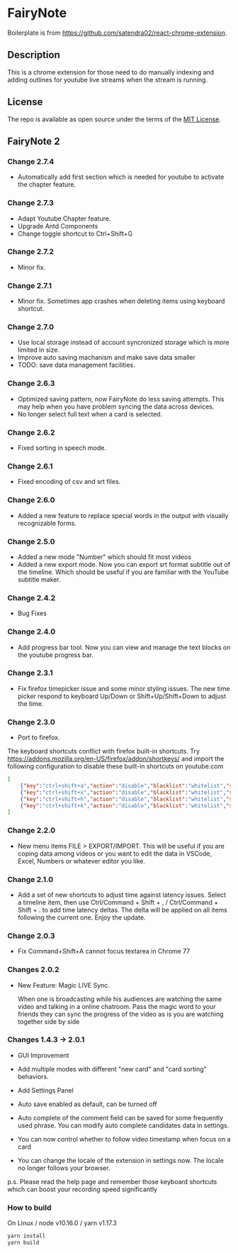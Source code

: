 # FairyNote

Boilerplate is from https://github.com/satendra02/react-chrome-extension.

## Description

This is a chrome extension for those need to do manually indexing and adding outlines for youtube live streams when the stream is running.

## License

The repo is available as open source under the terms of the [MIT License](http://opensource.org/licenses/MIT).

## FairyNote 2

### Change 2.7.4

- Automatically add first section which is needed for youtube to activate the chapter feature.

### Change 2.7.3

- Adapt Youtube Chapter feature.
- Upgrade Antd Components
- Change toggle shortcut to Ctrl+Shift+G

### Change 2.7.2

- Minor fix.

### Change 2.7.1

- Minor fix. Sometimes app crashes when deleting items using keyboard shortcut.

### Change 2.7.0

- Use local storage instead of account syncronized storage which is more limited in size.
- Improve auto saving machanism and make save data smaller
- TODO: save data management facilities.

### Change 2.6.3

- Optimized saving pattern, now FairyNote do less saving attempts. This may help when you have problem syncing the data across devices.
- No longer select full text when a card is selected.

### Change 2.6.2

- Fixed sorting in speech mode.

### Change 2.6.1

- Fixed encoding of csv and srt files.

### Change 2.6.0

- Added a new feature to replace special words in the output with visually recognizable forms.

### Change 2.5.0

- Added a new mode "Number" which should fit most videos
- Added a new export mode. Now you can export srt format subtitle out of the timeline. Which should be useful if you are familiar with the YouTube subtitle maker.

### Change 2.4.2

- Bug Fixes

### Change 2.4.0

- Add progress bar tool. Now you can view and manage the text blocks on the youtube progress bar.

### Change 2.3.1

- Fix firefox timepicker issue and some minor styling issues. The new time picker respond to keyboard Up/Down or Shift+Up/Shift+Down to adjust the time.

### Change 2.3.0

- Port to firefox.

The keyboard shortcuts conflict with firefox built-in shortcuts. Try https://addons.mozilla.org/en-US/firefox/addon/shortkeys/ and import the following configuration to disable these built-in shortcuts on youtube.com

```json
[
    {"key":"ctrl+shift+a","action":"disable","blacklist":"whitelist","sites":"*youtube.com*","open":false,"exported":true,"sitesArray":["*youtube.com*"],"activeInInputs":true},
    {"key":"ctrl+shift+x","action":"disable","blacklist":"whitelist","sites":"*youtube.com*","open":false,"exported":true,"sitesArray":["*youtube.com*"],"activeInInputs":true},
    {"key":"ctrl+shift+h","action":"disable","blacklist":"whitelist","sites":"*youtube.com*","open":false,"activeInInputs":true,"exported":true,"sitesArray":["*youtube.com*"]},
    {"key":"ctrl+shift+k","action":"disable","blacklist":"whitelist","sites":"*youtube.com*","open":false,"activeInInputs":true,"exported":true,"sitesArray":["*youtube.com*"]}
]
```

### Change 2.2.0

- New menu items FILE > EXPORT/IMPORT. This will be useful if you are coping data among videos or you want to edit the data in VSCode, Excel, Numbers or whatever editor you like.

### Change 2.1.0

- Add a set of new shortcuts to adjust time against latency issues. Select a timeline item, then use Ctrl/Command + Shift + , /  Ctrl/Command + Shift + . to add time latency deltas. The delta will be applied on all items following the current one. Enjoy the update. 

### Change 2.0.3

- Fix Command+Shift+A cannot focus textarea in Chrome 77

### Changes 2.0.2

- New Feature: Magic LIVE Sync.
  
  When one is broadcasting while his audiences are watching the same video and talking in a online chatroom. Pass the magic word to your friends they can sync the progress of the video as is you are watching together side by side

### Changes 1.4.3 -> 2.0.1

- GUI Improvement

- Add multiple modes with different "new card" and "card sorting" behaviors.

- Add Settings Panel

- Auto save enabled as default, can be turned off

- Auto complete of the comment field can be saved for some frequently used phrase. You can modify auto complete candidates data in settings.

- You can now control whether to follow video timestamp when focus on a card

- You can change the locale of the extension in settings now. The locale no longer follows your browser.

p.s. Please read the help page and remember those keyboard shortcuts which can boost your recording speed significantly


### How to build

On Linux / node v10.16.0 / yarn v1.17.3

```bash
yarn install
yarn build
```
